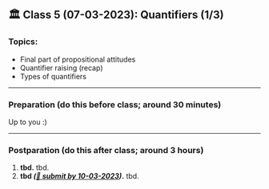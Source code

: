 
## 🏛 Class 5 (07-03-2023): Quantifiers (1/3)

### Topics:
- Final part of propositional attitudes
- Quantifier raising (recap)
- Types of quantifiers

----

### Preparation (do this before class; around 30 minutes)

Up to you :)

-----

### Postparation (do this after class; around 3 hours)

1. **tbd.** tbd.
7. **tbd _([📩 submit by 10-03-2023](tbd.url))_.** tbd.